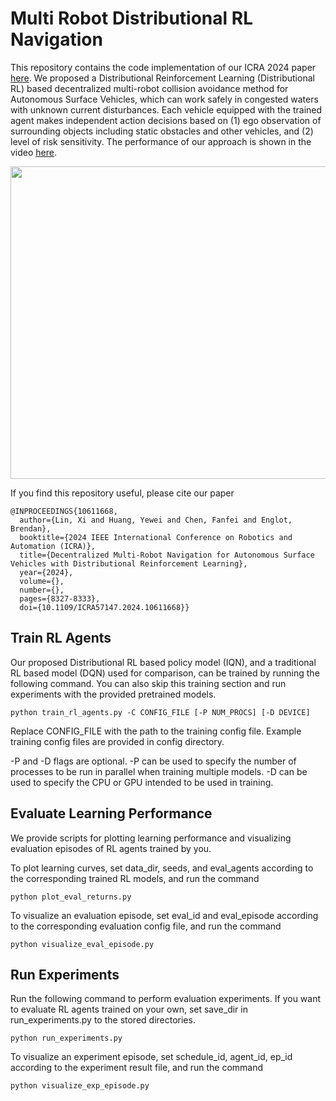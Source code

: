 # Multi Robot Distributional RL Navigation

This repository contains the code implementation of our ICRA 2024 paper [here](https://arxiv.org/abs/2402.11799). We proposed a Distributional Reinforcement Learning (Distributional RL) based decentralized multi-robot collision avoidance method for Autonomous Surface Vehicles, which can work safely in congested waters with unknown current disturbances. Each vehicle equipped with the trained agent makes independent action decisions based on (1) ego observation of surrounding objects including static obstacles and other vehicles, and (2) level of risk sensitivity. The performance of our approach is shown in the video [here](https://robustfieldautonomylab.github.io/Lin_ICRA24_Video.mp4).

<p align="center">
<img width="800" height="500" src="demonstration.png"> 
</p>

If you find this repository useful, please cite our paper
```
@INPROCEEDINGS{10611668,
  author={Lin, Xi and Huang, Yewei and Chen, Fanfei and Englot, Brendan},
  booktitle={2024 IEEE International Conference on Robotics and Automation (ICRA)}, 
  title={Decentralized Multi-Robot Navigation for Autonomous Surface Vehicles with Distributional Reinforcement Learning}, 
  year={2024},
  volume={},
  number={},
  pages={8327-8333},
  doi={10.1109/ICRA57147.2024.10611668}}
```

## Train RL Agents

Our proposed Distributional RL based policy model (IQN), and a traditional RL based model (DQN) used for comparison, can be trained by running the following command. You can also skip this training section and run experiments with the provided pretrained models.  

```
python train_rl_agents.py -C CONFIG_FILE [-P NUM_PROCS] [-D DEVICE]
```

Replace CONFIG_FILE with the path to the training config file. Example training config files are provided in config directory.   

-P and -D flags are optional. -P can be used to specify the number of processes to be run in parallel when training multiple models. -D can be used to specify the CPU or GPU intended to be used in training.

## Evaluate Learning Performance

We provide scripts for plotting learning performance and visualizing evaluation episodes of RL agents trained by you.

To plot learning curves, set data_dir, seeds, and eval_agents according to the corresponding trained RL models, and run the command

```
python plot_eval_returns.py
```

To visualize an evaluation episode, set eval_id and eval_episode according to the corresponding evaluation config file, and run the command

```
python visualize_eval_episode.py
```

## Run Experiments

Run the following command to perform evaluation experiments. If you want to evaluate RL agents trained on your own, set save_dir in run_experiments.py to the stored directories.

```
python run_experiments.py
```

To visualize an experiment episode, set schedule_id, agent_id, ep_id according to the experiment result file, and run the command

```
python visualize_exp_episode.py
```
